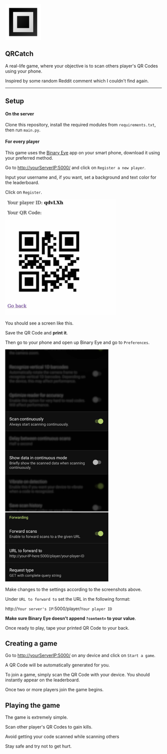 <img title="" src="readme-images/icon.png" alt="icon.png" data-align="left" width="115">

## QRCatch

A real-life game, where your objective is to scan others player's QR Codes using your phone.

Inspired by some random Reddit comment which I couldn't find again.

-----

## Setup

#### On the server

Clone this repository, install the required modules from `requirements.txt`, then run `main.py`.

#### For every player

This game uses the [Binary Eye](https://github.com/markusfisch/BinaryEye) app on your smart phone, download it using your preferred method.

Go to [http://yourServerIP:5000/](http://localhost:5000/) and click on `Register a new player`.

Input your username and, if you want, set a background and text color for the leaderboard.

Click on `Register`.

<img title="" src="readme-images/playerInfo.jpg" alt="playerInfo.jpg" width="356">

You should see a screen like this.

Save the QR Code and **print it**.

Then go to your phone and open up Binary Eye and go to `Preferences`.

<img src="readme-images/be-settings1.jpg" title="" alt="be-settings1.jpg" width="332">

<img title="" src="readme-images/be-settings2.jpg" alt="be-settings2.jpg" width="332">

Make changes to the settings according to the screenshots above.

Under `URL to forward to` set the URL in the following format:

http://`Your server's IP`:5000/player/`Your player ID`

**Make sure Binary Eye doesn't append `?content=` to your value**.



Once ready to play, tape your printed QR Code to your back.

## Creating a game

Go to [http://yourServerIP:5000/](http://localhost:5000/) on any device and click on `Start a game`.

A QR Code will be automatically generated for you. 

To join a game, simply scan the QR Code with your device. You should instantly appear on the leaderboard. 

Once two or more players join the game begins.

## Playing the game

The game is extremely simple.

Scan other player's QR Codes to gain kills.

Avoid getting your code scanned while scanning others

Stay safe and try not to get hurt.
